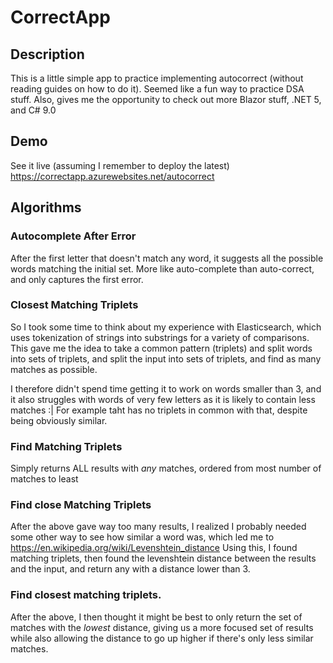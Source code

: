 # CorrectApp

## Description

This is a little simple app to practice implementing autocorrect (without reading guides on how to do it).  Seemed like a fun way to practice DSA stuff.
Also, gives me the opportunity to check out more Blazor stuff, .NET 5, and C# 9.0

## Demo
See it live (assuming I remember to deploy the latest) https://correctapp.azurewebsites.net/autocorrect

## Algorithms

### Autocomplete After Error
After the first letter that doesn't match any word, it suggests all the possible words matching the initial set.  More like auto-complete than auto-correct, and only captures the first error.

### Closest Matching Triplets
So I took some time to think about my experience with Elasticsearch, which uses tokenization of strings into substrings for a variety of comparisons. This gave me the idea to take a common pattern
(triplets) and split words into sets of triplets, and split the input into sets of triplets, and find as many matches as possible.

I therefore didn't spend time getting it to work on words smaller than 3, and it also struggles with words of very few letters as it is likely to contain less matches :|
For example taht has no triplets in common with that, despite being obviously similar.

### Find Matching Triplets
Simply returns ALL results with *any* matches, ordered from most number of matches to least

### Find close Matching Triplets
After the above gave way too many results, I realized I probably needed some other way to see how similar a word was, which led me to https://en.wikipedia.org/wiki/Levenshtein_distance
Using this, I found matching triplets, then found the levenshtein distance between the results and the input, and return any with a distance lower than 3.

### Find closest matching triplets.
After the above, I then thought it might be best to only return the set of matches with the *lowest* distance, giving us a more focused set of results while also allowing the distance to go up higher
if there's only less similar matches.
